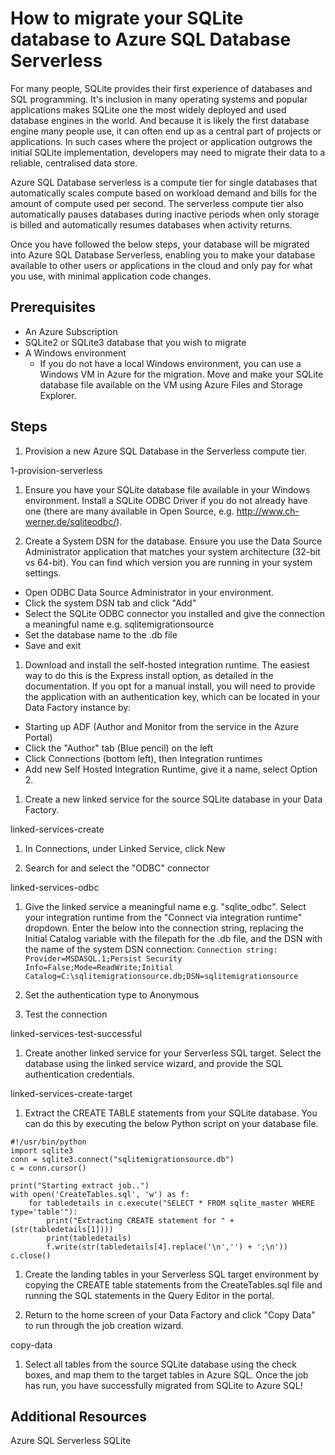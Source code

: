 # How to migrate your SQLite database to Azure SQL Database Serverless
For many people, SQLite provides their first experience of databases and SQL programming. It's inclusion in many operating systems and popular applications makes SQLite one the most widely deployed and used database engines in the world. And because it is likely the first database engine many people use, it can often end up as a central part of projects or applications. In such cases where the project or application outgrows the initial SQLite implementation, developers may need to migrate their data to a reliable, centralised data store.

Azure SQL Database serverless is a compute tier for single databases that automatically scales compute based on workload demand and bills for the amount of compute used per second. The serverless compute tier also automatically pauses databases during inactive periods when only storage is billed and automatically resumes databases when activity returns.

Once you have followed the below steps, your database will be migrated into Azure SQL Database Serverless, enabling you to make your database available to other users or applications in the cloud and only pay for what you use, with minimal application code changes.

## Prerequisites
- An Azure Subscription
- SQLite2 or SQLite3 database that you wish to migrate
- A Windows environment
  - If you do not have a local Windows environment, you can use a Windows VM in Azure for the migration. Move and make your SQLite database file available on the VM using Azure Files and Storage Explorer.

## Steps

1. Provision a new Azure SQL Database in the Serverless compute tier.

1-provision-serverless

1. Ensure you have your SQLite database file available in your Windows environment. Install a SQLite ODBC Driver if you do not already have one (there are many available in Open Source, e.g. http://www.ch-werner.de/sqliteodbc/).

1. Create a System DSN for the database. Ensure you use the Data Source Administrator application that matches your system architecture (32-bit vs 64-bit). You can find which version you are running in your system settings.

- Open ODBC Data Source Administrator in your environment.
- Click the system DSN tab and click "Add"
- Select the SQLite ODBC connector you installed and give the connection a meaningful name e.g. sqlitemigrationsource
- Set the database name to the .db file
- Save and exit

1. Download and install the self-hosted integration runtime. The easiest way to do this is the Express install option, as detailed in the documentation. If you opt for a manual install, you will need to provide the application with an authentication key, which can be located in your Data Factory instance by:

- Starting up ADF (Author and Monitor from the service in the Azure Portal)
- Click the "Author" tab (Blue pencil) on the left
- Click Connections (bottom left), then Integration runtimes
- Add new Self Hosted Integration Runtime, give it a name, select Option 2.

1. Create a new linked service for the source SQLite database in your Data Factory.

linked-services-create

1. In Connections, under Linked Service, click New

1. Search for and select the "ODBC" connector

linked-services-odbc

1. Give the linked service a meaningful name e.g. "sqlite_odbc". Select your integration runtime from the "Connect via integration runtime" dropdown. Enter the below into the connection string, replacing the Initial Catalog variable with the filepath for the .db file, and the DSN with the name of the system DSN connection: `Connection string: Provider=MSDASQL.1;Persist Security Info=False;Mode=ReadWrite;Initial Catalog=C:\sqlitemigrationsource.db;DSN=sqlitemigrationsource`

1. Set the authentication type to Anonymous

1. Test the connection

linked-services-test-successful

1. Create another linked service for your Serverless SQL target. Select the database using the linked service wizard, and provide the SQL authentication credentials.

linked-services-create-target 

1. Extract the CREATE TABLE statements from your SQLite database. You can do this by executing the below Python script on your database file.
```
#!/usr/bin/python
import sqlite3
conn = sqlite3.connect("sqlitemigrationsource.db")
c = conn.cursor()

print("Starting extract job..")
with open('CreateTables.sql', 'w') as f:
    for tabledetails in c.execute("SELECT * FROM sqlite_master WHERE type='table'"):
        print("Extracting CREATE statement for " + (str(tabledetails[1])))
        print(tabledetails)
        f.write(str(tabledetails[4].replace('\n','') + ';\n'))
c.close()
```
1. Create the landing tables in your Serverless SQL target environment by copying the CREATE table statements from the CreateTables.sql file and running the SQL statements in the Query Editor in the portal.

1. Return to the home screen of your Data Factory and click "Copy Data" to run through the job creation wizard.

copy-data

1. Select all tables from the source SQLite database using the check boxes, and map them to the target tables in Azure SQL. Once the job has run, you have successfully migrated from SQLite to Azure SQL!

## Additional Resources
Azure SQL Serverless
SQLite
